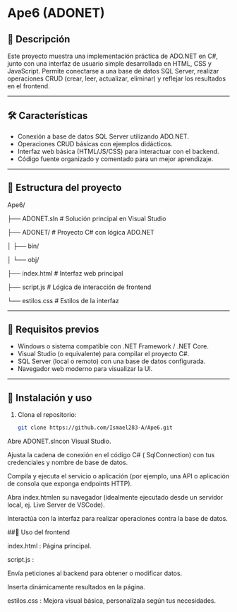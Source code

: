 # Ape6 (ADONET)

## 📘 Descripción
Este proyecto muestra una implementación práctica de ADO.NET en C#, junto con una interfaz de usuario simple desarrollada en HTML, CSS y JavaScript. Permite conectarse a una base de datos SQL Server, realizar operaciones CRUD (crear, leer, actualizar, eliminar) y reflejar los resultados en el frontend.

---

## 🛠️ Características
- Conexión a base de datos SQL Server utilizando ADO.NET.
- Operaciones CRUD básicas con ejemplos didácticos.
- Interfaz web básica (HTML/JS/CSS) para interactuar con el backend.
- Código fuente organizado y comentado para un mejor aprendizaje.

---

## 🧩 Estructura del proyecto

Ape6/


├── ADONET.sln # Solución principal en Visual Studio


├── ADONET/ # Proyecto C# con lógica ADO.NET


│ ├── bin/


│ └── obj/


├── index.html # Interfaz web principal


├── script.js # Lógica de interacción de frontend


└── estilos.css # Estilos de la interfaz  


---

## 🚀 Requisitos previos
- Windows o sistema compatible con .NET Framework / .NET Core.
- Visual Studio (o equivalente) para compilar el proyecto C#.
- SQL Server (local o remoto) con una base de datos configurada.
- Navegador web moderno para visualizar la UI.

---

## 🔧 Instalación y uso

1. Clona el repositorio:
   ```bash
   git clone https://github.com/Ismael283-A/Ape6.git

Abre ADONET.slncon Visual Studio.

Ajusta la cadena de conexión en el código C# ( SqlConnection) con tus credenciales y nombre de base de datos.

Compila y ejecuta el servicio o aplicación (por ejemplo, una API o aplicación de consola que exponga endpoints HTTP).

Abra index.htmlen su navegador (idealmente ejecutado desde un servidor local, ej. Live Server de VSCode).

Interactúa con la interfaz para realizar operaciones contra la base de datos.

##🎯 Uso del frontend

index.html : Página principal.

script.js :

Envía peticiones al backend para obtener o modificar datos.

Inserta dinámicamente resultados en la página.

estilos.css : Mejora visual básica, personalízala según tus necesidades.



